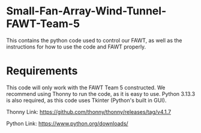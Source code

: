 # Small-Fan-Array-Wind-Tunnel-FAWT-Team-5
This contains the python code used to control our FAWT, as well as the instructions for how to use the code and FAWT properly.


# Requirements
This code will only work with the FAWT Team 5 constructed. We recommend using Thonny to run the code, as it is easy to use. Python 3.13.3 is also required, as this code uses Tkinter (Python's built in GUI).

Thonny Link: https://github.com/thonny/thonny/releases/tag/v4.1.7

Python Link: https://www.python.org/downloads/

